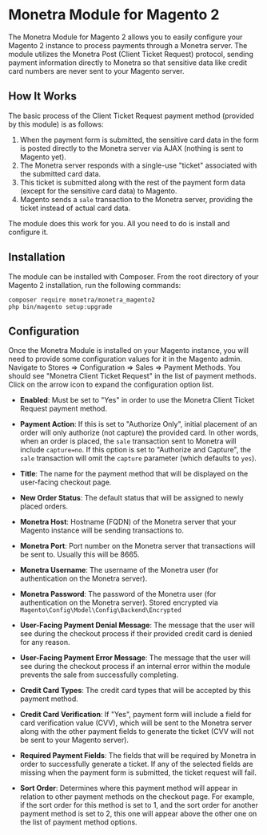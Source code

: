 # Monetra Module for Magento 2

The Monetra Module for Magento 2 allows you to easily configure your Magento 2 instance to process payments through a
Monetra server. The module utilizes the Monetra Post (Client Ticket Request) protocol, sending payment information directly to Monetra
so that sensitive data like credit card numbers are never sent to your Magento server.

## How It Works

The basic process of the Client Ticket Request payment method (provided by this module) is as follows:

1. When the payment form is submitted, the sensitive card data in the form is posted directly to the Monetra server via AJAX (nothing is sent to Magento yet).
2. The Monetra server responds with a single-use "ticket" associated with the submitted card data.
3. This ticket is submitted along with the rest of the payment form data (except for the sensitive card data) to Magento.
4. Magento sends a `sale` transaction to the Monetra server, providing the ticket instead of actual card data.

The module does this work for you. All you need to do is install and configure it.

## Installation

The module can be installed with Composer. From the root directory of your Magento 2 installation, run the following commands:
```
composer require monetra/monetra_magento2
php bin/magento setup:upgrade
```

## Configuration

Once the Monetra Module is installed on your Magento instance, you will need to provide some configuration values for it
in the Magento admin. Navigate to Stores => Configuration => Sales => Payment Methods. You should see "Monetra Client Ticket Request"
in the list of payment methods. Click on the arrow icon to expand the configuration option list.

- **Enabled**: Must be set to "Yes" in order to use the Monetra Client Ticket Request payment method.

- **Payment Action**: If this is set to "Authorize Only", initial placement of an order will only authorize (not capture) the provided card. In other words, when an order is placed, the `sale` transaction sent to Monetra will include `capture=no`. If this option is set to "Authorize and Capture", the `sale` transaction will omit the `capture` parameter (which defaults to `yes`).

- **Title**: The name for the payment method that will be displayed on the user-facing checkout page.

- **New Order Status**: The default status that will be assigned to newly placed orders.

- **Monetra Host**: Hostname (FQDN) of the Monetra server that your Magento instance will be sending transactions to.

- **Monetra Port**: Port number on the Monetra server that transactions will be sent to. Usually this will be 8665.

- **Monetra Username**: The username of the Monetra user (for authentication on the Monetra server).

- **Monetra Password**: The password of the Monetra user (for authentication on the Monetra server). Stored encrypted via `Magento\Config\Model\Config\Backend\Encrypted`

- **User-Facing Payment Denial Message**: The message that the user will see during the checkout process if their provided credit card is denied for any reason.

- **User-Facing Payment Error Message**: The message that the user will see during the checkout process if an internal error within the module prevents the sale from successfully completing.

- **Credit Card Types**: The credit card types that will be accepted by this payment method.

- **Credit Card Verification**: If "Yes", payment form will include a field for card verification value (CVV), which will be sent to the Monetra server along with the other payment fields to generate the ticket (CVV will not be sent to your Magento server).

- **Required Payment Fields**: The fields that will be required by Monetra in order to successfully generate a ticket. If any of the selected fields are missing when the payment form is submitted, the ticket request will fail.

- **Sort Order**: Determines where this payment method will appear in relation to other payment methods on the checkout page. For example, if the sort order for this method is set to 1, and the sort order for another payment method is set to 2, this one will appear above the other one on the list of payment method options.
